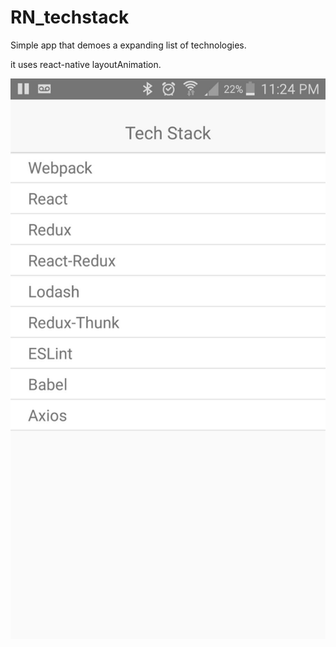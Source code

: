 # RN_techstack

Simple app that demoes a expanding list of technologies.

it uses react-native layoutAnimation. 

![screenshot 1](./screenshots/1.jpeg?raw=true "Optional Title")
